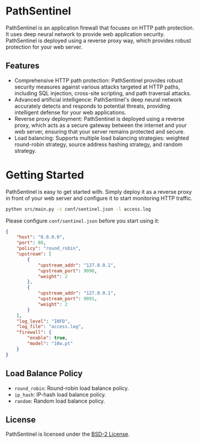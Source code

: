 # PathSentinel

PathSentinel is an application firewall that focuses on HTTP path protection. It uses deep neural network to provide web application security. PathSentinel is deployed using a reverse proxy way, which provides robust protection for your web server.

## Features

-   Comprehensive HTTP path protection: PathSentinel provides robust security measures against various attacks targeted at HTTP paths, including SQL injection, cross-site scripting, and path traversal attacks.
-   Advanced artificial intelligence: PathSentinel's deep neural network accurately detects and responds to potential threats, providing intelligent defense for your web applications.
-   Reverse proxy deployment: PathSentinel is deployed using a reverse proxy, which acts as a secure gateway between the internet and your web server, ensuring that your server remains protected and secure.
-   Load balancing: Supports multiple load balancing strategies: weighted round-robin strategy, source address hashing strategy, and random strategy.

# Getting Started

PathSentinel is easy to get started with. Simply deploy it as a reverse proxy in front of your web server and configure it to start monitoring HTTP traffic.

```bash
python src/main.py -c conf/sentinel.json -l access.log
```

Please configure `conf/sentinel.json` before you start using it:
```json
{
    "host": "0.0.0.0",
    "port": 80,
    "policy": "round_robin",
    "upstream": [
        {
            "upstream_addr": "127.0.0.1",
            "upstream_port": 9090,
            "weight": 2
        },
        {
            "upstream_addr": "127.0.0.1",
            "upstream_port": 9091,
            "weight": 2
        }
    ],
    "log_level": "INFO",
    "log_file": "access.log",
    "firewall": {
        "enable": true,
        "model": "10w.pt"
    }
}
```

## Load Balance Policy
- `round_robin`: Round-robin load balance policy.
- `ip_hash`: IP-hash load balance policy.
- `random`: Random load balance policy.



## License

PathSentinel is licensed under the [BSD-2 License](./LICENSE).